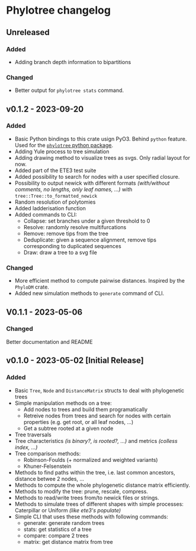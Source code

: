 # Phylotree changelog

## Unreleased
### Added
- Adding branch depth information to bipartitions
### Changed
- Better output for `phylotree stats` command.

## v0.1.2 - 2023-09-20
### Added
- Basic Python bindings to this crate usign PyO3. Behind `python` feature. Used for the [`phylotree` python package](https://pypi.org/project/phylotree/).
- Adding Yule process to tree simulation
- Adding drawing method to visualize trees as svgs. Only radial layout for now. 
- Added part of the ETE3 test suite
- Added possibility to search for nodes with a user specified closure. 
- Possibility to output newick with different formats *(with/without comments, no lengths, only leaf names, ...)* with `tree::Tree::to_formatted_newick`
- Random resolution of polytomies
- Added ladderisation function
- Added commands to CLI:
    - Collapse: set branches under a given threshold to 0
    - Resolve: randomly resolve multifurcations
    - Remove: remove tips from the tree
    - Deduplicate: given a sequence alignment, remove tips corresponding to duplicated sequences
    - Draw: draw a tree to a svg file

### Changed
- More efficient method to compute pairwise distances. Inspired by the `PhyloDM` crate.
- Added new simulation methods to `generate` command of CLI.

## V0.1.1 - 2023-05-06
### Changed
Better documentation and README

## v0.1.0 - 2023-05-02 [Initial Release]
### Added
- Basic `Tree`, `Node` and `DistanceMatrix` structs to deal with phylogenetic trees
- Simple manipulation methods on a tree: 
    - Add nodes to trees and build them programatically
    - Retreive nodes from trees and search for nodes with certain properties (e.g. get root, or all leaf nodes, ...)
    - Get a subtree rooted at a given node
- Tree traversals
- Tree characteristics *(is binary?, is rooted?, ...)* and metrics *(colless index, ...)*
- Tree comparison methods: 
    - Robinson-Foulds (+ normalized and weighted variants)
    - Khuner-Felsenstein
- Methods to find paths within the tree, i.e. last common ancestors, distance betwee 2 nodes, ...
- Methods to compute the whole phylogenetic distance matrix efficiently.
- Methods to modify the tree: prune, rescale, compress. 
- Methods to read/write trees from/to newick files or strings.
- Methods to simulate trees of different shapes with simple processes: Caterpillar or Uniform *(like ete3's populate)*
- Simple CLI that uses these methods with following commands:
    - generate: generate random trees
    - stats: get statistics of a tree
    - compare: compare 2 trees
    - matrix: get distance matrix from tree

